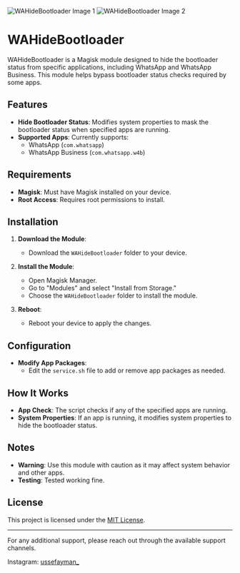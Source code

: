 ![WAHideBootloader Image 1](https://github.com/thelordalex/WAHideBootloader/blob/main/WAHideBootloader%20(1).jpg)
![WAHideBootloader Image 2](https://github.com/thelordalex/WAHideBootloader/blob/main/WAHideBootloader%20(2).jpg)

# WAHideBootloader

WAHideBootloader is a Magisk module designed to hide the bootloader status from specific applications, including WhatsApp and WhatsApp Business. This module helps bypass bootloader status checks required by some apps.

## Features

- **Hide Bootloader Status**: Modifies system properties to mask the bootloader status when specified apps are running.
- **Supported Apps**: Currently supports:
  - WhatsApp (`com.whatsapp`)
  - WhatsApp Business (`com.whatsapp.w4b`)

## Requirements

- **Magisk**: Must have Magisk installed on your device.
- **Root Access**: Requires root permissions to install.

## Installation

1. **Download the Module**:
   - Download the `WAHideBootloader` folder to your device.

2. **Install the Module**:
   - Open Magisk Manager.
   - Go to "Modules" and select "Install from Storage."
   - Choose the `WAHideBootloader` folder to install the module.

3. **Reboot**:
   - Reboot your device to apply the changes.

## Configuration

- **Modify App Packages**:
  - Edit the `service.sh` file to add or remove app packages as needed.

## How It Works

- **App Check**: The script checks if any of the specified apps are running.
- **System Properties**: If an app is running, it modifies system properties to hide the bootloader status.

## Notes

- **Warning**: Use this module with caution as it may affect system behavior and other apps.
- **Testing**: Tested working fine.


## License

This project is licensed under the [MIT License](#).

---

For any additional support, please reach out through the available support channels.

Instagram: [ussefayman_](https://www.instagram.com/ussefayman_)

